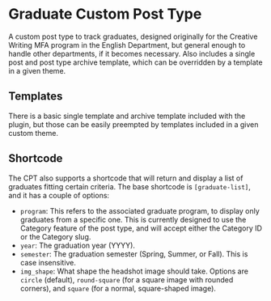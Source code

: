 # Graduate Custom Post Type
A custom post type to track graduates, designed originally for the Creative Writing MFA program in the English Department, but general enough to handle other departments, if it becomes necessary. Also includes a single post and post type archive template, which can be overridden by a template in a given theme.

## Templates
There is a basic single template and archive template included with the plugin, but those can be easily preempted by templates included in a given custom theme.

## Shortcode
The CPT also supports a shortcode that will return and display a list of graduates fitting certain criteria. The base shortcode is `[graduate-list]`, and it has a couple of options:

* `program`: This refers to the associated graduate program, to display only graduates from a specific one. This is currently designed to use the Category feature of the post type, and will accept either the Category ID or the Category slug.
* `year`: The graduation year (YYYY).
* `semester`: The graduation semester (Spring, Summer, or Fall). This is case insensitive.
* `img_shape`: What shape the headshot image should take. Options are `circle` (default), `round-square` (for a square image with rounded corners), and `square` (for a normal, square-shaped image).